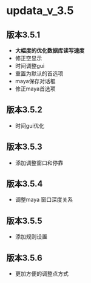 # updata_v_3.5

## 版本3.5.1

- **大幅度的优化数据库读写速度**
- 修正空显示
- 时间调整gui
- 重置为默认的首选项
- maya保存对话框
- 修正maya首选项

## 版本3.5.2
- 时间gui优化

## 版本3.5.3
- 添加调整窗口和停靠

## 版本3.5.4
- 调整maya 窗口深度关系


## 版本3.5.5
- 添加规则设置

## 版本3.5.6
- 更加方便的调整点方式

